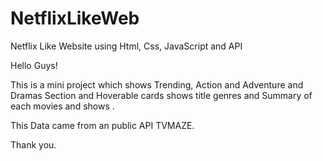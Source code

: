 # NetflixLikeWeb
Netflix Like Website using Html, Css, JavaScript and API

Hello Guys!

This is a mini project which shows Trending, Action and Adventure and Dramas Section and Hoverable cards shows title genres and Summary 
of each movies and shows .

This Data came from an public API TVMAZE.

Thank you.
